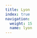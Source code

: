 ```yaml
---
title: Lyon
index: true
navigation:
  weight: 15
  name: lyon
---
```


<gallery-list></gallery-list>